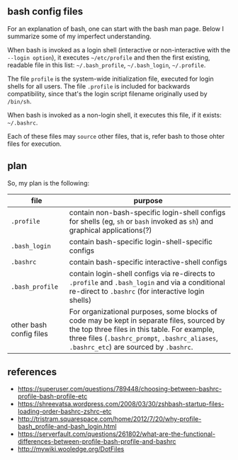 ## bash config files

For an explanation of bash, one can start with the bash man page.  Below I
summarize some of my imperfect understanding.

When bash is invoked as a login shell (interactive or non-interactive with the
`--login option`), it executes `~/etc/profile` and then the first existing,
readable file in this list: `~/.bash_profile`, `~/.bash_login`, `~/.profile`.

The file `profile` is the system-wide initialization file, executed for login
shells for all users.  The file `.profile` is included for backwards
compatibility, since that's the login script filename originally used by
`/bin/sh`.

When bash is invoked as a non-login shell, it executes this file, if it exists:
`~/.bashrc`.

Each of these files may `source` other files, that is, refer bash to those ohter
files for execution.

## plan

So, my plan is the following:

| file            | purpose |
| --------------- | ------- |
| `.profile`      | contain non-bash-specific login-shell configs for shells (eg, `sh` or `bash` invoked as `sh`) and graphical applications(?) |
| `.bash_login`   | contain bash-specific login-shell-specific configs |
| `.bashrc`       | contain bash-specific interactive-shell configs |
| `.bash_profile` | contain login-shell configs via re-directs to `.profile` and `.bash_login` and via a conditional re-direct to `.bashrc` (for interactive login shells) |
| other bash config files | For organizational purposes, some blocks of code may be kept in separate files, sourced by the top three files in this table.  For example, three files (`.bashrc_prompt`, `.bashrc_aliases`, `.bashrc_etc`) are sourced by `.bashrc`. |

## references

* https://superuser.com/questions/789448/choosing-between-bashrc-profile-bash-profile-etc
* https://shreevatsa.wordpress.com/2008/03/30/zshbash-startup-files-loading-order-bashrc-zshrc-etc
* http://tristram.squarespace.com/home/2012/7/20/why-profile-bash_profile-and-bash_login.html
* https://serverfault.com/questions/261802/what-are-the-functional-differences-between-profile-bash-profile-and-bashrc
* http://mywiki.wooledge.org/DotFiles

